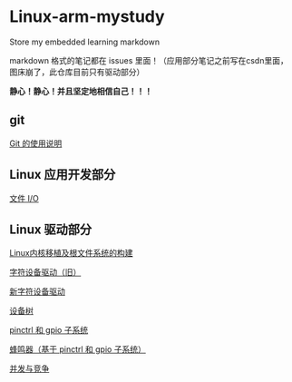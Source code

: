 # Linux-arm-mystudy
Store my embedded learning markdown

markdown 格式的笔记都在 issues 里面！（应用部分笔记之前写在csdn里面，图床崩了，此仓库目前只有驱动部分）

**静心！静心！并且坚定地相信自己！！！**

## git

[Git 的使用说明](https://github.com/LQF376/Linux-arm-mystudy/issues/29#issue-1773257271)

## Linux 应用开发部分

[文件 I/O](https://github.com/LQF376/Linux-arm-mystudy/issues/31#issue-1785160730)

## Linux 驱动部分

[Linux内核移植及根文件系统的构建](https://github.com/LQF376/Linux-arm-mystudy/issues/2#issue-1725272226)

[字符设备驱动（旧）](https://github.com/LQF376/Linux-arm-mystudy/issues/15#issue-1743746305)

[新字符设备驱动](https://github.com/LQF376/Linux-arm-mystudy/issues/16#issue-1743809110)

[设备树](https://github.com/LQF376/Linux-arm-mystudy/issues/17#issue-1743944581)

[pinctrl 和 gpio 子系统](https://github.com/LQF376/Linux-arm-mystudy/issues/3#issue-1725509658)

[蜂鸣器（基于 pinctrl 和 gpio 子系统）](https://github.com/LQF376/Linux-arm-mystudy/issues/4#issue-1725572245)

[并发与竞争](https://github.com/LQF376/Linux-arm-mystudy/issues/30#issue-1782541538)

